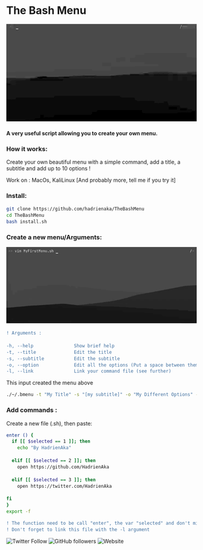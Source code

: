 # The Bash Menu
![](menu.gif)
#### A very useful script allowing you to create your own menu.


### How it works:
<p>Create your own beautiful menu with a simple command, add a title, a subtitle and
add up to 10 options !</p>
<p>Work on : MacOs, KaliLinux [And probably more, tell me if you try it]</p>

### Install:
```bash
git clone https://github.com/hadrienaka/TheBashMenu
cd TheBashMenu
bash install.sh
```

### Create a new menu/Arguments:
![](exemples.gif)
```diff
! Arguments :

-h, --help               Show brief help
-t, --title              Edit the title
-s, --subtitle           Edit the subtitle
-o, --option             Edit all the options (Put a space between them)
-l, --link               Link your command file (see further)

```
<p> This input created the menu above </p>

```bash
./~/.bmenu -t "My Title" -s "[my subtitle]" -o "My Different Options" -l mycommand.sh
```

### Add commands :
<p> Create a new file (.sh), then paste:</p>

```bash
enter () {
  if [[ $selected == 1 ]]; then 
    echo "By HadrienAka"

  elif [[ $selected == 2 ]]; then 
    open https://github.com/HadrienAka

  elif [[ $selected == 3 ]]; then 
    open https://twitter.com/HadrienAka

fi
}
export -f
```

```diff
! The function need to be call "enter", the var "selected" and don't miss to put "export -f"
! Don't forget to link this file with the -l argument
```
 

![Twitter Follow](https://img.shields.io/twitter/follow/hadrienaka?label=%40HadrienAka&logo=twitter&logoColor=ffffff&style=for-the-badge)
![GitHub followers](https://img.shields.io/github/followers/hadrienaka?color=9F9F9F&label=%40HadrienAka&logo=github&style=for-the-badge)
![Website](https://img.shields.io/website?color=9F9F9F&label=Hadrienaka.fr&logo=brave&logoColor=ffffff&style=for-the-badge&up_message=SEE&url=https%3A%2F%2Fhadrienaka.fr)
